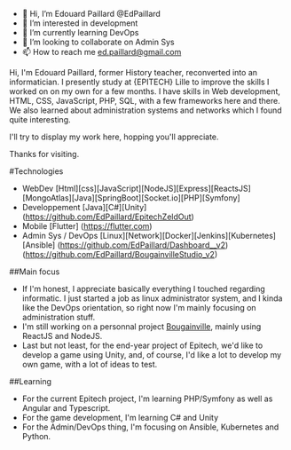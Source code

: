 - 👋 Hi, I’m Edouard Paillard @EdPaillard
- 👀 I’m interested in development
- 🌱 I’m currently learning DevOps
- 💞️ I’m looking to collaborate on Admin Sys
- 📫 How to reach me ed.paillard@gmail.com



Hi, I'm Edouard Paillard, former History teacher, reconverted into an informatician. I presently study at {EPITECH} Lille to improve the skills I worked on on my own for a few months. I have skills in Web development, HTML, CSS, JavaScript, PHP, SQL, with a few frameworks here and there. We also learned about administration systems and networks which I found quite interesting.

I'll try to display my work here, hopping you'll appreciate.

Thanks for visiting.

#Technologies
- WebDev [Html][css][JavaScript][NodeJS][Express][ReactsJS][MongoAtlas][Java][SpringBoot][Socket.io][PHP][Symfony] 
- Developpement [Java][C#][Unity] (https://github.com/EdPaillard/EpitechZeldOut)
- Mobile [Flutter] (https://flutter.com)
- Admin Sys / DevOps [Linux][Network][Docker][Jenkins][Kubernetes][Ansible] (https://github.com/EdPaillard/Dashboard__v2)(https://github.com/EdPaillard/BougainvilleStudio_v2)

##Main focus
- If I'm honest, I appreciate basically everything I touched regarding informatic. I just started a job as linux administrator system, and I kinda like the DevOps orientation, so right now I'm mainly focusing on administration stuff.
- I'm still working on a personnal project [Bougainville](https://github.com/EdPaillard/BougainvilleStudio_v2), mainly using ReactJS and NodeJS.
- Last but not least, for the end-year project of Epitech, we'd like to develop a game using Unity, and, of course, I'd like a lot to develop my own game, with a lot of ideas to test.

##Learning
- For the current Epitech project, I'm learning PHP/Symfony as well as Angular and Typescript.
- For the game development, I'm learning C# and Unity
- For the Admin/DevOps thing, I'm focusing on Ansible, Kubernetes and Python.

<!---
Squallichon/Squallichon is a ✨ special ✨ repository because its `README.md` (this file) appears on your GitHub profile.
You can click the Preview link to take a look at your changes.
--->
